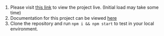 1. Please visit [this link](https://draggable-js.herokuapp.com/) to view the project live. (Initial load may take some time)
1. Documentation for this project can be viewed [here](https://draggable-js.herokuapp.com/documentation)
1. Clone the repository and run `npm i && npm start` to test in your local environment.
